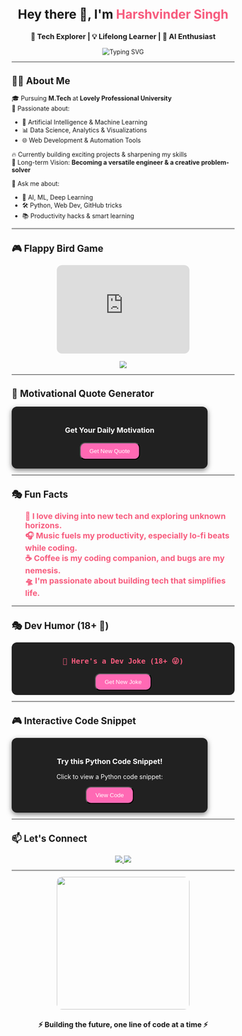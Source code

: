 <!-- HEADER -->
<h1 align="center">Hey there 👋, I'm <span style="color:#f75c7e;">Harshvinder Singh</span></h1>
<h3 align="center">🚀 Tech Explorer | 💡 Lifelong Learner | 🧠 AI Enthusiast</h3>

<p align="center">
  <img src="https://readme-typing-svg.demolab.com?font=Fira+Code&weight=500&size=24&pause=1000&center=true&vCenter=true&multiline=true&width=700&height=80&lines=⚡+Engineer+in+the+Making;🌐+Full-stack+Developer;🤖+AI+%2B+ML+Explorer;🎯+Focused+on+Growth+%26+Impact" alt="Typing SVG" />
</p>

---

## 👨‍💻 About Me

🎓 Pursuing **M.Tech** at **Lovely Professional University**  
🌱 Passionate about:
- 🤖 Artificial Intelligence & Machine Learning  
- 📊 Data Science, Analytics & Visualizations  
- 🌐 Web Development & Automation Tools  

🔥 Currently building exciting projects & sharpening my skills  
🎯 Long-term Vision: **Becoming a versatile engineer & a creative problem-solver**

💬 Ask me about:
- 📌 AI, ML, Deep Learning
- 🛠️ Python, Web Dev, GitHub tricks
- 📚 Productivity hacks & smart learning

---

## 🎮 Flappy Bird Game

<p align="center">
  <iframe 
    src="https://giphy.com/embed/du3J3cXyzhj75IOgvA" 
    width="300" 
    height="200" 
    frameBorder="0" 
    allowFullScreen 
    style="border-radius: 12px;">
  </iframe>
  <br><br>
  <a href="https://flappybird.io/" target="_blank" align="center">
    <img src="https://img.shields.io/badge/Play%20Flappy%20Bird-Click%20Here-ff69b4?style=for-the-badge&logo=game-controller&logoColor=white">
  </a>
</p>

---

## 🌟 Motivational Quote Generator

<p align="center">
  <div style="background-color: #212121; color: white; border-radius: 12px; padding: 20px; box-shadow: 0 4px 12px rgba(0,0,0,0.5); width: 80%; text-align: center;">
    <h3>Get Your Daily Motivation</h3>
    <p id="quote" style="font-size: 18px; font-weight: bold; color: white;"></p>
    <button id="new-quote-btn" onclick="generateQuote()" style="padding: 10px 20px; background-color: #ff69b4; color: white; border-radius: 12px; cursor: pointer;">Get New Quote</button>
  </div>
</p>

<!-- Motivational Quote Script -->
<script>
  async function generateQuote() {
    const response = await fetch('https://api.quotable.io/random');
    const data = await response.json();
    const quoteText = data.content || "Oops! No quotes available right now.";
    document.getElementById('quote').textContent = `"${quoteText}"`;
  }

  // Initial quote load
  generateQuote();
</script>

---

## 🎭 Fun Facts

<p align="center">
  <ul style="list-style-type: none; color: #f75c7e; font-size: 18px; font-weight: bold;">
    <li>🧠 I love diving into new tech and exploring unknown horizons.</li>
    <li>🎧 Music fuels my productivity, especially lo-fi beats while coding.</li>
    <li>☕ Coffee is my coding companion, and bugs are my nemesis.</li>
    <li>🛸 I'm passionate about building tech that simplifies life.</li>
  </ul>
</p>

---

## 🎭 Dev Humor (18+ 🤫)

<div id="joke-container" style="text-align: center; padding: 10px; background-color: #212121; border-radius: 12px;">
  <h3 style="font-family: 'Fira Code', monospace; color: #f75c7e;">🤖 Here's a Dev Joke (18+ 😜)</h3>
  <p id="joke-text" style="font-size: 18px; font-weight: bold; color: white;"></p>
  <button id="new-joke-btn" onclick="getJoke()" style="padding: 10px 20px; background-color: #ff69b4; color: white; border-radius: 12px; cursor: pointer;">Get New Joke</button>
</div>

<!-- Joke Script -->
<script>
  async function getJoke() {
    const response = await fetch('https://v2.jokeapi.dev/joke/Programming?lang=en&type=single');
    const data = await response.json();
    const jokeText = data.joke || "Oops! No jokes available right now.";
    document.getElementById('joke-text').textContent = jokeText;
  }

  // Initial joke load
  getJoke();
</script>

---

## 🎮 Interactive Code Snippet

<p align="center">
  <div style="background-color: #212121; color: white; border-radius: 12px; padding: 20px; box-shadow: 0 4px 12px rgba(0,0,0,0.5); width: 80%; text-align: center;">
    <h3>Try this Python Code Snippet!</h3>
    <p>Click to view a Python code snippet:</p>
    <button onclick="alert('print(\"Hello, World!\")')" style="padding: 10px 20px; background-color: #ff69b4; color: white; border-radius: 12px; cursor: pointer;">View Code</button>
  </div>
</p>

---

## 📫 Let's Connect

<p align="center">
  <a href="https://www.linkedin.com/in/harshvindersingh15122000/" target="_blank">
    <img src="https://img.shields.io/badge/-LinkedIn-%230077B5?style=for-the-badge&logo=linkedin&logoColor=white"/>
  </a>
  <a href="mailto:singh.harshvinder2000@gmail.com">
    <img src="https://img.shields.io/badge/-Gmail-D14836?style=for-the-badge&logo=gmail&logoColor=white"/>
  </a>
</p>

---

<p align="center">
  <img src="https://media.giphy.com/media/qgQUggAC3Pfv687qPC/giphy.gif" width="300" style="border-radius: 12px;" />
</p>

<h3 align="center">⚡ Building the future, one line of code at a time ⚡</h3>
